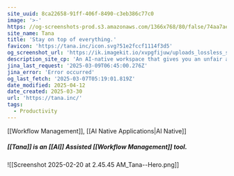 ```yaml
---
site_uuid: 8ca22658-91ff-406f-8490-c3eb386c77c0
image: '>-'
https: //og-screenshots-prod.s3.amazonaws.com/1366x768/80/false/74aa7ae062590aab0e6698026a4374dbd1b9c631b00f8985625688ab5c05966a.jpeg
site_name: Tana
title: 'Stay on top of everything.'
favicon: 'https://tana.inc/icon.svg?51e2fccf1114f3d5'
og_screenshot_url: 'https://ik.imagekit.io/xvpgfijuw/uploads_lossless_screenshots_20250527_Tana_og_screenshot.jpeg'
description_site_cp: 'An AI-native workspace that gives you an unfair advantage.'
jina_last_request: '2025-03-09T06:45:00.276Z'
jina_error: 'Error occurred'
og_last_fetch: '2025-03-07T05:19:01.819Z'
date_modified: 2025-04-12
date_created: 2025-03-30
url: 'https://tana.inc/'
tags:
  - Productivity
---
```


[[Workflow Management]], [[AI Native Applications|AI Native]]

##### [[Tana]] is an [[AI]] Assisted [[Workflow Management]] tool.
![[Screenshot 2025-02-20 at 2.45.45 AM_Tana--Hero.png]]
